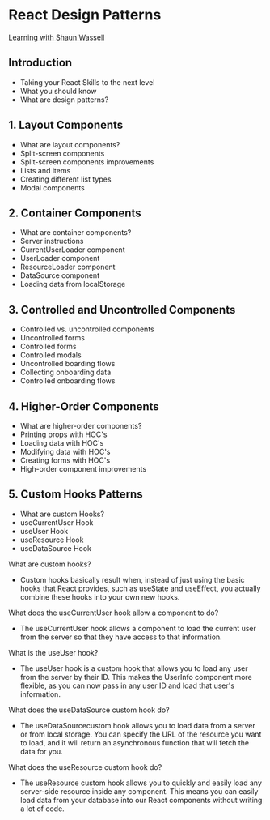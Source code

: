 # React Design Patterns
[Learning with Shaun Wassell](https://www.linkedin.com/learning/react-design-patterns/take-your-react-skills-to-the-next-level?contextUrn=urn%3Ali%3AlyndaLearningPath%3A5b32b6d5498e4ef39c04c55c&resume=false&u=93921834)

## Introduction
- Taking your React Skills to the next level
- What you should know
- What are design patterns?

## 1. Layout Components
- What are layout components?
- Split-screen components
- Split-screen components improvements
- Lists and items
- Creating different list types
- Modal components

## 2. Container Components
- What are container components?
- Server instructions
- CurrentUserLoader component
- UserLoader component
- ResourceLoader component
- DataSource component
- Loading data from localStorage

## 3. Controlled and Uncontrolled Components
- Controlled vs. uncontrolled components
- Uncontrolled forms
- Controlled forms
- Controlled modals
- Uncontrolled boarding flows
- Collecting onboarding data
- Controlled onboarding flows

## 4. Higher-Order Components
- What are higher-order components?
- Printing props with HOC's
- Loading data with HOC's
- Modifying data with HOC's
- Creating forms with HOC's
- High-order component improvements

## 5. Custom Hooks Patterns
- What are custom Hooks?
- useCurrentUser Hook
- useUser Hook
- useResource Hook
- useDataSource Hook

What are custom hooks?
- Custom hooks basically result when, instead of just using the basic hooks that React provides, such as useState and useEffect, you actually combine these hooks into your own new hooks.

What does the useCurrentUser hook allow a component to do?
- The useCurrentUser hook allows a component to load the current user from the server so that they have access to that information.

What is the useUser hook?
- The useUser hook is a custom hook that allows you to load any user from the server by their ID. This makes the UserInfo component more flexible, as you can now pass in any user ID and load that user's information. 

What does the useDataSource custom hook do?
- The useDataSourcecustom hook allows you to load data from a server or from local storage. You can specify the URL of the resource you want to load, and it will return an asynchronous function that will fetch the data for you.

What does the useResource custom hook do?
- The useResource custom hook allows you to quickly and easily load any server-side resource inside any component. This means you can easily load data from your database into our React components without writing a lot of code.